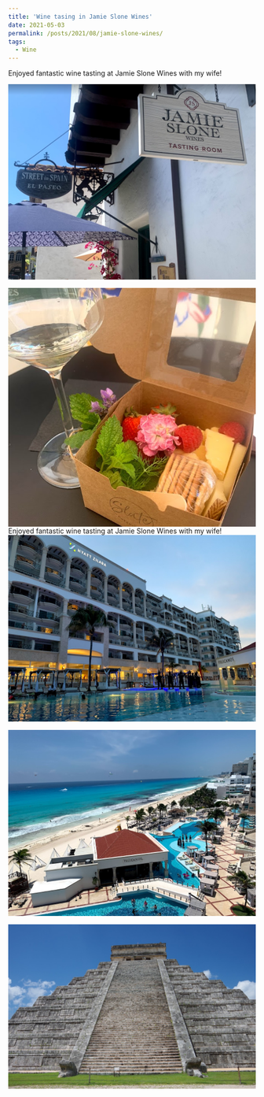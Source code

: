 ```yaml
---
title: 'Wine tasing in Jamie Slone Wines'
date: 2021-05-03
permalink: /posts/2021/08/jamie-slone-wines/
tags:
  - Wine
---
```

Enjoyed fantastic wine tasting at Jamie Slone Wines with my wife!

<img src="/images/2021-06-28-18-47-04.png" style="display: block; margin: auto;" />
<br>
<img src="/images/2021-06-28-18-45-16.png" style="display: block; margin: auto;"/>
Enjoyed fantastic wine tasting at Jamie Slone Wines with my wife!
 
<img src="/images/2021-08-27-21-32-16.png" style="display: block; margin: auto;" />
<br>
<img src="/images/2021-08-27-21-34-11.png" style="display: block; margin: auto;"/>
<br>
<img src="/images/2021-08-27-21-32-44.png" style="display: block; margin: auto;"/>



